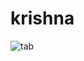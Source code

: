# krishna
![tab](https://user-images.githubusercontent.com/102149703/160441654-517fba03-feaf-496c-a1a9-e8fa10345ab2.png)
